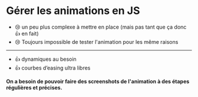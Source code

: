 Gérer les animations en JS
==========================

+ 😢 un peu plus complexe à mettre en place (mais pas tant que ça donc 👍 en fait)
+ 😢 Toujours impossible de tester l'animation pour les même raisons

---

+ 👍 dynamiques au besoin
+ 👍 courbes d’easing ultra libres

**On a besoin de pouvoir faire des screenshots de l'animation à des étapes régulières et précises.**
